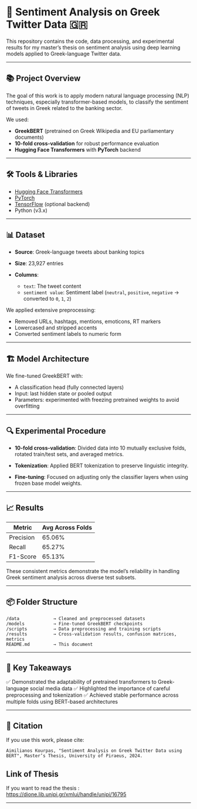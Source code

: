 # 🧪 Sentiment Analysis on Greek Twitter Data 🇬🇷

This repository contains the code, data processing, and experimental results for my master’s thesis on sentiment analysis using deep learning models applied to Greek-language Twitter data.

---

## 📚 Project Overview

The goal of this work is to apply modern natural language processing (NLP) techniques, especially transformer-based models, to classify the sentiment of tweets in Greek related to the banking sector.

We used:

* **GreekBERT** (pretrained on Greek Wikipedia and EU parliamentary documents)
* **10-fold cross-validation** for robust performance evaluation
* **Hugging Face Transformers** with **PyTorch** backend

---

## 🛠 Tools & Libraries

* [Hugging Face Transformers](https://huggingface.co/)
* [PyTorch](https://pytorch.org/)
* [TensorFlow](https://www.tensorflow.org/) (optional backend)
* Python (v3.x)

---

## 📊 Dataset

* **Source**: Greek-language tweets about banking topics
* **Size**: 23,927 entries
* **Columns**:

  * `text`: The tweet content
  * `sentiment value`: Sentiment label (`neutral`, `positive`, `negative` → converted to `0`, `1`, `2`)

We applied extensive preprocessing:

* Removed URLs, hashtags, mentions, emoticons, RT markers
* Lowercased and stripped accents
* Converted sentiment labels to numeric form

---

## 🏗 Model Architecture

We fine-tuned GreekBERT with:

* A classification head (fully connected layers)
* Input: last hidden state or pooled output
* Parameters: experimented with freezing pretrained weights to avoid overfitting

---

## 🔍 Experimental Procedure

* **10-fold cross-validation**:
  Divided data into 10 mutually exclusive folds, rotated train/test sets, and averaged metrics.

* **Tokenization**:
  Applied BERT tokenization to preserve linguistic integrity.

* **Fine-tuning**:
  Focused on adjusting only the classifier layers when using frozen base model weights.

---

## 📈 Results

| Metric    | Avg Across Folds |
| --------- | ---------------- |
| Precision | 65.06%           |
| Recall    | 65.27%           |
| F1-Score  | 65.13%           |

These consistent metrics demonstrate the model’s reliability in handling Greek sentiment analysis across diverse test subsets.

---

## 📦 Folder Structure

```
/data             → Cleaned and preprocessed datasets
/models           → Fine-tuned GreekBERT checkpoints
/scripts          → Data preprocessing and training scripts
/results          → Cross-validation results, confusion matrices, metrics
README.md         → This document
```

---

## 📌 Key Takeaways

✅ Demonstrated the adaptability of pretrained transformers to Greek-language social media data
✅ Highlighted the importance of careful preprocessing and tokenization
✅ Achieved stable performance across multiple folds using BERT-based architectures

---

## 📜 Citation

If you use this work, please cite:

```
Aimilianos Kourpas, "Sentiment Analysis on Greek Twitter Data using BERT", Master’s Thesis, University of Piraeus, 2024.
```

## Link of Thesis

If you want to read the thesis : https://dione.lib.unipi.gr/xmlui/handle/unipi/16795

---
